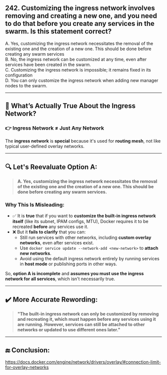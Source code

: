 ## 242. Customizing the ingress network involves removing and creating a new one, and you need to do that before you create any services in the swarm. Is this statement correct?
A. Yes, customizing the ingress network necessitates the removal of the existing one and the creation of a new one. This should be done before creating any swarm services  
B. No, the ingress network can be customized at any time, even after services have been created in the swarm.  
C. Customizing the ingress network is impossible; it remains fixed in its configuration  
D. You can only customize the ingress network when adding new manager nodes to the swarm.  

---

## 🧠 What’s Actually True About the Ingress Network?

### 👉 Ingress Network ≠ Just Any Network
The **ingress network** is **special** because it's used for **routing mesh**, not like typical user-defined overlay networks.

---

## 🔍 Let's Reevaluate Option A:

> **A. Yes, customizing the ingress network necessitates the removal of the existing one and the creation of a new one. This should be done before creating any swarm services.**

### Why This Is **Misleading**:

- ✅ It is **true** that if you want to **customize the built-in ingress network itself** (like its subnet, IPAM configs, MTU), Docker requires it to be recreated **before** any services use it.
- ❌ But it **fails to clarify** that you can:
  - Still run services with other networks, including **custom overlay networks**, even after services exist.
  - Use `docker service update --network-add <new-network>` to **attach new networks**.
  - Avoid using the default ingress network entirely by running services in **host mode** or publishing ports in other ways.

So, **option A is incomplete** and **assumes you must use the ingress network for all services**, which isn't necessarily true.

---

## ✔️ More Accurate Rewording:

> **"The built-in ingress network can only be customized by removing and recreating it, which must happen before any services using it are running. However, services can still be attached to other networks or updated to use different ones later."**

---

## 🔚 Conclusion:
https://docs.docker.com/engine/network/drivers/overlay/#connection-limit-for-overlay-networks
